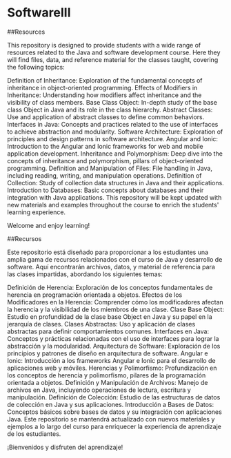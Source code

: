 # SoftwareIII

##Resources

This repository is designed to provide students with a wide range of resources related to the Java and software development course. Here they will find files, data, and reference material for the classes taught, covering the following topics:

Definition of Inheritance: Exploration of the fundamental concepts of inheritance in object-oriented programming.
Effects of Modifiers in Inheritance: Understanding how modifiers affect inheritance and the visibility of class members.
Base Class Object: In-depth study of the base class Object in Java and its role in the class hierarchy.
Abstract Classes: Use and application of abstract classes to define common behaviors.
Interfaces in Java: Concepts and practices related to the use of interfaces to achieve abstraction and modularity.
Software Architecture: Exploration of principles and design patterns in software architecture.
Angular and Ionic: Introduction to the Angular and Ionic frameworks for web and mobile application development.
Inheritance and Polymorphism: Deep dive into the concepts of inheritance and polymorphism, pillars of object-oriented programming.
Definition and Manipulation of Files: File handling in Java, including reading, writing, and manipulation operations.
Definition of Collection: Study of collection data structures in Java and their applications.
Introduction to Databases: Basic concepts about databases and their integration with Java applications.
This repository will be kept updated with new materials and examples throughout the course to enrich the students' learning experience.

Welcome and enjoy learning!


##Recursos

Este repositorio está diseñado para proporcionar a los estudiantes una amplia gama de recursos relacionados con el curso de Java y desarrollo de software. Aquí encontrarán archivos, datos, y material de referencia para las clases impartidas, abordando los siguientes temas:

Definición de Herencia: Exploración de los conceptos fundamentales de herencia en programación orientada a objetos.
Efectos de los Modificadores en la Herencia: Comprender cómo los modificadores afectan la herencia y la visibilidad de los miembros de una clase.
Clase Base Object: Estudio en profundidad de la clase base Object en Java y su papel en la jerarquía de clases.
Clases Abstractas: Uso y aplicación de clases abstractas para definir comportamientos comunes.
Interfaces en Java: Conceptos y prácticas relacionadas con el uso de interfaces para lograr la abstracción y la modularidad.
Arquitectura de Software: Exploración de los principios y patrones de diseño en arquitectura de software.
Angular e Ionic: Introducción a los frameworks Angular e Ionic para el desarrollo de aplicaciones web y móviles.
Herencias y Polimorfismo: Profundización en los conceptos de herencia y polimorfismo, pilares de la programación orientada a objetos.
Definición y Manipulación de Archivos: Manejo de archivos en Java, incluyendo operaciones de lectura, escritura y manipulación.
Definición de Colección: Estudio de las estructuras de datos de colección en Java y sus aplicaciones.
Introducción a Bases de Datos: Conceptos básicos sobre bases de datos y su integración con aplicaciones Java.
Este repositorio se mantendrá actualizado con nuevos materiales y ejemplos a lo largo del curso para enriquecer la experiencia de aprendizaje de los estudiantes.

¡Bienvenidos y disfruten del aprendizaje!
